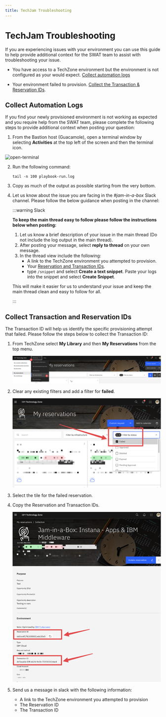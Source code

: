 ```yaml
---
title: TechJam Troubleshooting
---
```


# TechJam Troubleshooting

If you are experiencing issues with your environment you can use this guide to
help provide additional context for the SWAT team to assist with troubleshooting
your issue.

- You have access to a TechZone environment but the environment is not
  configured as your would expect.
  [Collect automation logs](#collect-automation-logs)

- Your environment failed to provision.
  [Collect the Transaction & Reservation IDs](#collect-transaction-and-reservation-ids).

## Collect Automation Logs

If you find your newly provisioned environment is not working as expected and
you require help from the SWAT team, please complete the following steps to
provide additional context when posting your question:

1. From the Bastion host (Guacamole), open a terminal window by selecting
   **Activities** at the top left of the screen and then the terminal icon.

![open-terminal](/img/open-terminal.png)

2. Run the following command:

   ```
   tail -n 100 playbook-run.log
   ```

3. Copy as much of the output as possible starting from the very bottom.

4. Let us know about the issue you are facing in the _#jam-in-a-box_ Slack
   channel. Please follow the below guidance when posting in the channel:

   :::warning Slack

   **To keep the main thread easy to follow please follow the instructions below
   when posting:**

   1. Let us know a brief description of your issue in the main thread (Do not
      include the log output in the main thread).
   2. After posting your message, select **reply to thread** on your own
      message.
   3. In the thread view include the following:
      - A link to the TechZone environment you attempted to provision.
      - Your
        [Reservation and Transaction IDs](#collect-transaction-and-reservation-ids).
      - type `/snippet` and select **Create a text snippet**. Paste your logs
        into the snippet and select **Create Snippet**.

   This will make it easier for us to understand your issue and keep the main
   thread clean and easy to follow for all.

   :::

## Collect Transaction and Reservation IDs

The Transaction ID will help us identify the specific provisioning attempt that
failed. Please follow the steps below to collect the Transaction ID:

1. From TechZone select **My Library** and then **My Reservations** from the top
   menu.

   ![open-terminal](/img/my-reservations.png)

1. Clear any existing filters and add a filter for **failed**.

   ![open-terminal](/img/filters.png)

1. Select the tile for the failed reservation.

1. Copy the Reservation and Transaction IDs.

   ![open-terminal](/img/reservation-and-transaction-ids.png)

1. Send us a message in slack with the following information:
   - A link to the TechZone environment you attempted to provision
   - The Reservation ID
   - The Transaction ID
